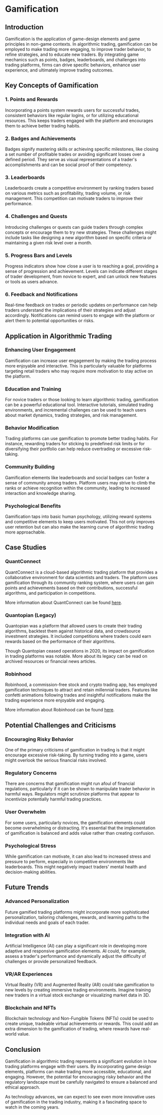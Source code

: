 # Gamification

## Introduction

Gamification is the application of game-design elements and game principles in non-game contexts. In algorithmic trading, gamification can be employed to make trading more engaging, to improve trader behavior, to refine strategies, and to educate new traders. By integrating game mechanics such as points, badges, leaderboards, and challenges into trading platforms, firms can drive specific behaviors, enhance user experience, and ultimately improve trading outcomes.

## Key Concepts of Gamification

### 1. Points and Rewards

Incorporating a points system rewards users for successful trades, consistent behaviors like regular logins, or for utilizing educational resources. This keeps traders engaged with the platform and encourages them to achieve better trading habits.

### 2. Badges and Achievements

Badges signify mastering skills or achieving specific milestones, like closing a set number of profitable trades or avoiding significant losses over a defined period. They serve as visual representations of a trader's accomplishments and can be social proof of their competency.

### 3. Leaderboards

Leaderboards create a competitive environment by ranking traders based on various metrics such as profitability, trading volume, or risk management. This competition can motivate traders to improve their performance.

### 4. Challenges and Quests

Introducing challenges or quests can guide traders through complex concepts or encourage them to try new strategies. These challenges might include tasks like designing a new algorithm based on specific criteria or maintaining a given risk level over a month.

### 5. Progress Bars and Levels

Progress indicators show how close a user is to reaching a goal, providing a sense of progression and achievement. Levels can indicate different stages of trader development, from novice to expert, and can unlock new features or tools as users advance.

### 6. Feedback and Notifications

Real-time feedback on trades or periodic updates on performance can help traders understand the implications of their strategies and adjust accordingly. Notifications can remind users to engage with the platform or alert them to potential opportunities or risks.

## Application in Algorithmic Trading

### Enhancing User Engagement

Gamification can increase user engagement by making the trading process more enjoyable and interactive. This is particularly valuable for platforms targeting retail traders who may require more motivation to stay active on the platform.

### Education and Training

For novice traders or those looking to learn algorithmic trading, gamification can be a powerful educational tool. Interactive tutorials, simulated trading environments, and incremental challenges can be used to teach users about market dynamics, trading strategies, and risk management.

### Behavior Modification

Trading platforms can use gamification to promote better trading habits. For instance, rewarding traders for sticking to predefined risk limits or for diversifying their portfolio can help reduce overtrading or excessive risk-taking.

### Community Building

Gamification elements like leaderboards and social badges can foster a sense of community among traders. Platform users may strive to climb the ranks or achieve recognition within the community, leading to increased interaction and knowledge sharing.

### Psychological Benefits

Gamification taps into basic human psychology, utilizing reward systems and competitive elements to keep users motivated. This not only improves user retention but can also make the learning curve of algorithmic trading more approachable.

## Case Studies

### QuantConnect

QuantConnect is a cloud-based algorithmic trading platform that provides a collaborative environment for data scientists and traders. The platform uses gamification through its community ranking system, where users can gain points and achievements based on their contributions, successful algorithms, and participation in competitions.

More information about QuantConnect can be found [here](https://www.quantconnect.com/).

### Quantopian (Legacy)

Quantopian was a platform that allowed users to create their trading algorithms, backtest them against historical data, and crowdsource investment strategies. It included competitions where traders could earn rewards based on the performance of their algorithms.

Though Quantopian ceased operations in 2020, its impact on gamification in trading platforms was notable. More about its legacy can be read on archived resources or financial news articles.

### Robinhood

Robinhood, a commission-free stock and crypto trading app, has employed gamification techniques to attract and retain millennial traders. Features like confetti animations following trades and insightful notifications make the trading experience more enjoyable and engaging.

More information about Robinhood can be found [here](https://www.robinhood.com/).

## Potential Challenges and Criticisms

### Encouraging Risky Behavior

One of the primary criticisms of gamification in trading is that it might encourage excessive risk-taking. By turning trading into a game, users might overlook the serious financial risks involved.

### Regulatory Concerns

There are concerns that gamification might run afoul of financial regulations, particularly if it can be shown to manipulate trader behavior in harmful ways. Regulators might scrutinize platforms that appear to incentivize potentially harmful trading practices.

### User Overwhelm

For some users, particularly novices, the gamification elements could become overwhelming or distracting. It's essential that the implementation of gamification is balanced and adds value rather than creating confusion.

### Psychological Stress

While gamification can motivate, it can also lead to increased stress and pressure to perform, especially in competitive environments like leaderboards. This might negatively impact traders' mental health and decision-making abilities.

## Future Trends

### Advanced Personalization

Future gamified trading platforms might incorporate more sophisticated personalization, tailoring challenges, rewards, and learning paths to the individual needs and goals of each trader.

### Integration with AI

Artificial Intelligence (AI) can play a significant role in developing more adaptive and responsive gamification elements. AI could, for example, assess a trader's performance and dynamically adjust the difficulty of challenges or provide personalized feedback.

### VR/AR Experiences

Virtual Reality (VR) and Augmented Reality (AR) could take gamification to new levels by creating immersive trading environments. Imagine training new traders in a virtual stock exchange or visualizing market data in 3D.

### Blockchain and NFTs

Blockchain technology and Non-Fungible Tokens (NFTs) could be used to create unique, tradeable virtual achievements or rewards. This could add an extra dimension to the gamification of trading, where rewards have real-world value.

## Conclusion

Gamification in algorithmic trading represents a significant evolution in how trading platforms engage with their users. By incorporating game design elements, platforms can make trading more accessible, educational, and engaging. However, the potential for encouraging risky behavior and the regulatory landscape must be carefully navigated to ensure a balanced and ethical approach.

As technology advances, we can expect to see even more innovative uses of gamification in the trading industry, making it a fascinating space to watch in the coming years.